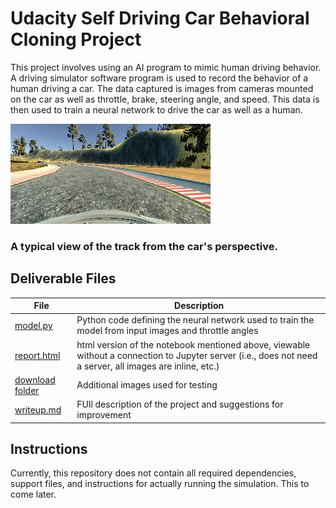 # Udacity Self Driving Car Behavioral Cloning Project

This project involves using an AI program to mimic human driving behavior.  A driving simulator software program is used to record the behavior of a human driving a car.  The data captured is images from cameras mounted on the car as well as throttle, brake, steering angle, and speed.   This data is then used to train a neural network to drive the car as well as a human.


<img src='track.jpg'>

### A typical view of the track from the car's perspective.

## Deliverable Files

File | Description
------------ | -------------
<a href="https://github.com/TheOnceAndFutureSmalltalker/street_sign_recognition/blob/master/model.py">model.py</a> | Python code defining the neural network used to train the model from input images and throttle angles
<a href="https://rawgit.com/TheOnceAndFutureSmalltalker/street_sign_recognition/master/report.html">report.html</a> | html version of the notebook mentioned above, viewable without a connection to Jupyter server (i.e., does not need a server, all images are inline, etc.)
<a href="https://github.com/TheOnceAndFutureSmalltalker/street_sign_recognition/tree/master/download">download folder</a> | Additional images used for testing
<a href="https://github.com/TheOnceAndFutureSmalltalker/street_sign_recognition/blob/master/writeup.md">writeup.md</a> | FUll description of the project and suggestions for improvement

## Instructions

Currently, this repository does not contain all required dependencies, support files, and instructions for actually running the simulation.  This to come later.  

